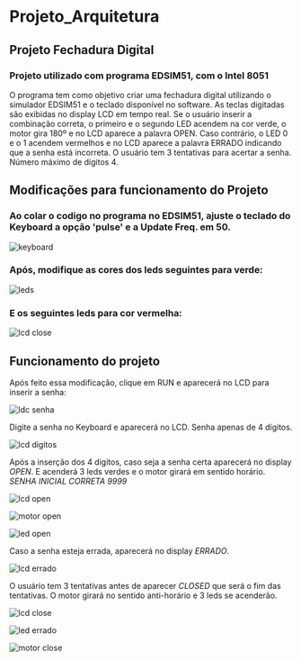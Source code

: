 # Projeto_Arquitetura

## Projeto Fechadura Digital
### Projeto utilizado com programa EDSIM51, com o Intel 8051

O programa tem como objetivo criar uma fechadura digital utilizando o simulador EDSIM51 e o teclado disponível no software. As teclas digitadas são exibidas no display LCD em tempo real. Se o usuário inserir a combinação correta, o primeiro e o segundo LED acendem na cor verde, o motor gira 180º e no LCD aparece a palavra OPEN. Caso contrário, o LED 0 e o 1 acendem vermelhos e no LCD aparece a palavra ERRADO indicando que a senha está incorreta. O usuário tem 3 tentativas para acertar a senha. Número máximo de dígitos 4.

## Modificações para funcionamento do Projeto
### Ao colar o codigo no programa no EDSIM51, ajuste o teclado do Keyboard a opção 'pulse' e a Update Freq. em 50. 

![keyboard](https://github.com/user-attachments/assets/ccb4c0d7-3bbf-4a46-b39a-6e9ad799e13b)

### Após, modifique as cores dos leds seguintes para verde:
![leds](https://github.com/user-attachments/assets/a6ff16fe-3731-43fa-8548-5f1e2dfbb999)

### E os seguintes leds para cor vermelha:
![lcd close](https://github.com/user-attachments/assets/6cd3e5f0-584c-452d-83f2-91ba9bd41060)


## Funcionamento do projeto
Após feito essa modificação, clique em RUN e aparecerá no LCD para inserir a senha:

![ldc senha](https://github.com/user-attachments/assets/4c0b2a69-d2a1-4d63-a99e-cc3197a50977)


Digite a senha no Keyboard e aparecerá no LCD. Senha apenas de 4 dígitos.

![lcd digitos](https://github.com/user-attachments/assets/30847b5e-ebed-4b4d-8e11-3907c18979be)


Após a inserção dos 4 digitos, caso seja a senha certa aparecerá no display _OPEN_. E acenderá 3 leds verdes e o motor girará em sentido horário. *SENHA INICIAL CORRETA 9999*

![lcd open](https://github.com/user-attachments/assets/99f34d60-00de-4a44-8235-fdac4f6d2381)

![motor open](https://github.com/user-attachments/assets/12109dc7-c26e-4b1c-af13-9431756f77b2)

![led open](https://github.com/user-attachments/assets/7793ea48-a2bc-4172-95c1-7d3f784d8aee)


Caso a senha esteja errada, aparecerá no display _ERRADO_.

![lcd errado](https://github.com/user-attachments/assets/9662387e-6818-456b-85ce-4b67528c84bc)


O usuário tem 3 tentativas antes de aparecer _CLOSED_ que será o fim das tentativas. O motor girará no sentido anti-horário e 3 leds se acenderão.

![lcd close](https://github.com/user-attachments/assets/6cd3e5f0-584c-452d-83f2-91ba9bd41060)

![led errado](https://github.com/user-attachments/assets/dde2a129-e56c-4eec-907e-280d6e042207)

![motor close](https://github.com/user-attachments/assets/9a64146f-f11b-430e-86e8-8a5368523a67)







